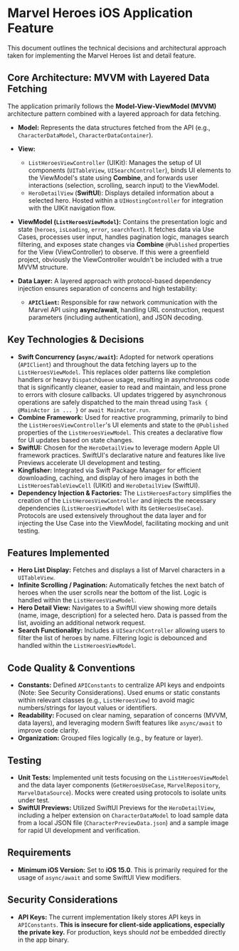 # Marvel Heroes iOS Application Feature

This document outlines the technical decisions and architectural approach taken for implementing the Marvel Heroes list and detail feature.

## Core Architecture: MVVM with Layered Data Fetching

The application primarily follows the **Model-View-ViewModel (MVVM)** architecture pattern combined with a layered approach for data fetching.

* **Model:** Represents the data structures fetched from the API (e.g., `CharacterDataModel`, `CharacterDataContainer`).
* **View:**
    * `ListHeroesViewController` (UIKit): Manages the setup of UI components (`UITableView`, `UISearchController`), binds UI elements to the ViewModel's state using **Combine**, and forwards user interactions (selection, scrolling, search input) to the ViewModel.
    * `HeroDetailView` (**SwiftUI**): Displays detailed information about a selected hero. Hosted within a `UIHostingController` for integration with the UIKit navigation flow.
* **ViewModel (`ListHeroesViewModel`):** Contains the presentation logic and state (`heroes`, `isLoading`, `error`, `searchText`). It fetches data via Use Cases, processes user input, handles pagination logic, manages search filtering, and exposes state changes via **Combine** `@Published` properties for the View (ViewController) to observe. If this were a greenfield project, obviously the ViewController wouldn't be included with a true MVVM structure.

* **Data Layer:** A layered approach with protocol-based dependency injection ensures separation of concerns and high testability:
    * **`APIClient`:** Responsible for raw network communication with the Marvel API using **async/await**, handling URL construction, request parameters (including authentication), and JSON decoding.

## Key Technologies & Decisions

* **Swift Concurrency (`async/await`):** Adopted for network operations (`APIClient`) and throughout the data fetching layers up to the `ListHeroesViewModel`. This replaces older patterns like completion handlers or heavy `DispatchQueue` usage, resulting in asynchronous code that is significantly cleaner, easier to read and maintain, and less prone to errors with closure callbacks. UI updates triggered by asynchronous operations are safely dispatched to the main thread using `Task { @MainActor in ... }` or `await MainActor.run`.
* **Combine Framework:** Used for reactive programming, primarily to bind the `ListHeroesViewController`'s UI elements and state to the `@Published` properties of the `ListHeroesViewModel`. This creates a declarative flow for UI updates based on state changes.
* **SwiftUI:** Chosen for the `HeroDetailView` to leverage modern Apple UI framework practices. SwiftUI's declarative nature and features like live Previews accelerate UI development and testing.
* **Kingfisher:** Integrated via Swift Package Manager for efficient downloading, caching, and display of hero images in both the `ListHeroesTableViewCell` (UIKit) and `HeroDetailView` (SwiftUI).
* **Dependency Injection & Factories:** The `ListHeroesFactory` simplifies the creation of the `ListHeroesViewController` and injects the necessary dependencies (`ListHeroesViewModel` with its `GetHeroesUseCase`). Protocols are used extensively throughout the data layer and for injecting the Use Case into the ViewModel, facilitating mocking and unit testing.

## Features Implemented

* **Hero List Display:** Fetches and displays a list of Marvel characters in a `UITableView`.
* **Infinite Scrolling / Pagination:** Automatically fetches the next batch of heroes when the user scrolls near the bottom of the list. Logic is handled within the `ListHeroesViewModel`.
* **Hero Detail View:** Navigates to a SwiftUI view showing more details (name, image, description) for a selected hero. Data is passed from the list, avoiding an additional network request.
* **Search Functionality:** Includes a `UISearchController` allowing users to filter the list of heroes by name. Filtering logic is debounced and handled within the `ListHeroesViewModel`.

## Code Quality & Conventions

* **Constants:** Defined `APIConstants` to centralize API keys and endpoints (Note: See Security Considerations). Used enums or static constants within relevant classes (e.g., `ListHeroesView`) to avoid magic numbers/strings for layout values or identifiers.
* **Readability:** Focused on clear naming, separation of concerns (MVVM, data layers), and leveraging modern Swift features like `async/await` to improve code clarity.
* **Organization:** Grouped files logically (e.g., by feature or layer).

## Testing

* **Unit Tests:** Implemented unit tests focusing on the `ListHeroesViewModel` and the data layer components (`GetHeroesUseCase`, `MarvelRepository`, `MarvelDataSource`). Mocks were created using protocols to isolate units under test.
* **SwiftUI Previews:** Utilized SwiftUI Previews for the `HeroDetailView`, including a helper extension on `CharacterDataModel` to load sample data from a local JSON file (`CharacterPreviewData.json`) and a sample image for rapid UI development and verification.

## Requirements

* **Minimum iOS Version:** Set to **iOS 15.0**. This is primarily required for the usage of `async/await` and some SwiftUI View modifiers.

## Security Considerations

* **API Keys:** The current implementation likely stores API keys in `APIConstants`. **This is insecure for client-side applications, especially the private key.** For production, keys should *not* be embedded directly in the app binary.
